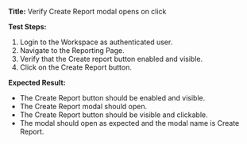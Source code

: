 **Title:** Verify Create Report modal opens on click

**Test Steps:**
1. Login to the Workspace as authenticated user.
2. Navigate to the Reporting Page.
3. Verify that the Create report button enabled and visible.
4. Click on the Create Report button.

**Expected Result:**
* The Create Report button should be enabled and visible.
* The Create Report modal should open.
* The Create Report button should be visible and clickable.
* The modal should open as expected and the modal name is Create Report.